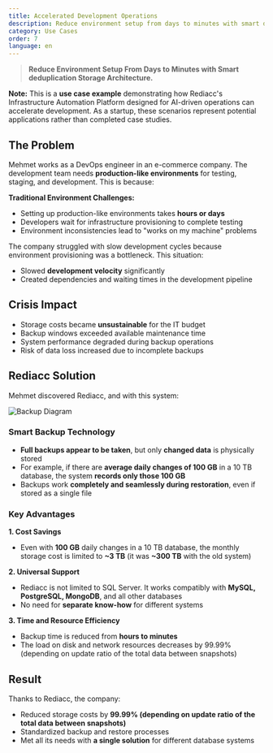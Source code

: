```yaml
---
title: Accelerated Development Operations
description: Reduce environment setup from days to minutes with smart deduplication storage.
category: Use Cases
order: 7
language: en
---
```


> **Reduce Environment Setup From Days to Minutes with Smart deduplication Storage Architecture.**

**Note:** This is a **use case example** demonstrating how Rediacc's Infrastructure Automation Platform designed for AI-driven operations can accelerate development. As a startup, these scenarios represent potential applications rather than completed case studies.

## The Problem

Mehmet works as a DevOps engineer in an e-commerce company. The development team needs **production-like environments** for testing, staging, and development. This is because:

**Traditional Environment Challenges:**
* Setting up production-like environments takes **hours or days**
* Developers wait for infrastructure provisioning to complete testing
* Environment inconsistencies lead to "works on my machine" problems

The company struggled with slow development cycles because environment provisioning was a bottleneck. This situation:

* Slowed **development velocity** significantly
* Created dependencies and waiting times in the development pipeline

## Crisis Impact

* Storage costs became **unsustainable** for the IT budget
* Backup windows exceeded available maintenance time
* System performance degraded during backup operations
* Risk of data loss increased due to incomplete backups

## Rediacc Solution

Mehmet discovered Rediacc, and with this system:

![Backup Diagram](/img/backup-optimization.svg)

### Smart Backup Technology
* **Full backups appear to be taken**, but only **changed data** is physically stored
* For example, if there are **average daily changes of 100 GB** in a 10 TB database, the system **records only those 100 GB**
* Backups work **completely and seamlessly during restoration**, even if stored as a single file

### Key Advantages

**1. Cost Savings**
* Even with **100 GB** daily changes in a 10 TB database, the monthly storage cost is limited to **~3 TB** (it was **~300 TB** with the old system)

**2. Universal Support**
* Rediacc is not limited to SQL Server. It works compatibly with **MySQL, PostgreSQL, MongoDB**, and all other databases
* No need for **separate know-how** for different systems

**3. Time and Resource Efficiency**
* Backup time is reduced from **hours to minutes**
* The load on disk and network resources decreases by 99.99% (depending on update ratio of the total data between snapshots)

## Result

Thanks to Rediacc, the company:
* Reduced storage costs by **99.99% (depending on update ratio of the total data between snapshots)**
* Standardized backup and restore processes
* Met all its needs with **a single solution** for different database systems
